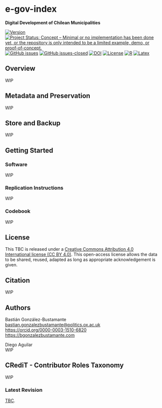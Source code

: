 # e-gov-index
**Digital Development of Chilean Municipalities**

[![Version](https://img.shields.io/badge/version-v0.5.0-blue.svg)](CHANGELOG.md) [![Project Status: Concept – Minimal or no implementation has been done yet, or the repository is only intended to be a limited example, demo, or proof-of-concept.](https://www.repostatus.org/badges/latest/concept.svg)](STATUS.md) [![GitHub issues](https://img.shields.io/github/issues/bgonzalezbustamante/e-gov-index.svg)](https://github.com/bgonzalezbustamante/e-gov-index/issues/) [![GitHub issues-closed](https://img.shields.io/github/issues-closed/bgonzalezbustamante/e-gov-index.svg)](https://github.com/bgonzalezbustamante/e-gov-index/issues?q=is%3Aissue+is%3Aclosed) [![DOI](https://img.shields.io/badge/DOI-TBC-blue)](CHANGELOG.md) [![License](https://img.shields.io/badge/license-CC--BY--4.0-black)](LICENSE.md) [![R](https://img.shields.io/badge/made%20with-R%20v4.1.0-1f425f.svg)](https://cran.r-project.org/) [![Latex](https://img.shields.io/badge/made%20with-LaTeX-1f425f.svg)](https://www.latex-project.org/)

## Overview

WIP

## Metadata and Preservation

WIP

## Store and Backup

WIP

## Getting Started

### Software

WIP

### Replication Instructions

WIP

### Codebook

WIP

## License

This TBC is released under a [Creative Commons Attribution 4.0 International license (CC BY 4.0)](LICENSE.md). This open-access license allows the data to be shared, reused, adapted as long as appropriate acknowledgement is given.

## Citation

WIP

## Authors

Bastián González-Bustamante \
bastian.gonzalezbustamante@politics.ox.ac.uk \
https://orcid.org/0000-0003-1510-6820 \
https://bgonzalezbustamante.com 

Diego Aguilar \
WIP

## CRediT - Contributor Roles Taxonomy

WIP

### Latest Revision

[TBC](CHANGELOG.md).
